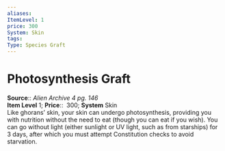 ```yaml
---
aliases: 
ItemLevel: 1
price: 300
System: Skin
tags: 
Type: Species Graft
---
```


# Photosynthesis Graft

**Source**:: _Alien Archive 4 pg. 146_  
**Item Level** 1;
**Price**::  300; **System** Skin  
Like ghorans’ skin, your skin can undergo photosynthesis, providing you with nutrition without the need to eat (though you can eat if you wish). You can go without light (either sunlight or UV light, such as from starships) for 3 days, after which you must attempt Constitution checks to avoid starvation.
